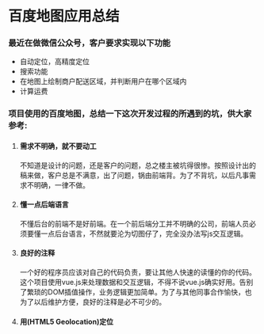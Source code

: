 # 百度地图应用总结
### 最近在做微信公众号，客户要求实现以下功能
* 自动定位，高精度定位
* 搜索功能
* 在地图上绘制商户配送区域，并判断用户在哪个区域内
* 计算运费

### 项目使用的百度地图，总结一下这次开发过程的所遇到的坑，供大家参考:
1. #### 需求不明确，就不要动工
	不知道是设计的问题，还是客户的问题，总之楼主被坑得很惨。按照设计出的稿来做，客户总是不满意，出了问题，锅由前端背。为了不背坑，以后凡事需求不明确，一律不做。
2. #### 懂一点后端语言
	不懂后台的前端不是好前端。在一个前后端分工并不明确的公司，前端人员必须要懂一点后台语言，不然就要沦为切图仔了，完全没办法写js交互逻辑。
3. #### 良好的注释
	一个好的程序员应该对自己的代码负责，要让其他人快速的读懂的你的代码。这个项目使用vue.js来处理数据和交互逻辑，不得不说vue.js确实好用。告别了繁琐的DOM插值操作，业务逻辑更加简单。为了与其他同事合作愉快，也为了以后维护方便，良好的注释是必不可少的。
4. #### 用(HTML5 Geolocation)定位

